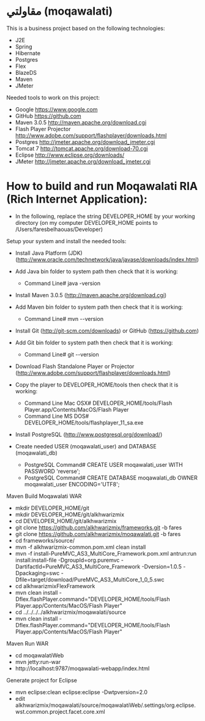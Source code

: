 مقاولتي (moqawalati)
==========

This is a business project based on the following technologies:

* J2E
* Spring
* Hibernate
* Postgres
* Flex
* BlazeDS
* Maven
* JMeter

Needed tools to work on this project:

* Google https://www.google.com
* GitHub https://github.com
* Maven 3.0.5 http://maven.apache.org/download.cgi
* Flash Player Projector http://www.adobe.com/support/flashplayer/downloads.html
* Postgres http://jmeter.apache.org/download_jmeter.cgi
* Tomcat 7 http://tomcat.apache.org/download-70.cgi
* Eclipse http://www.eclipse.org/downloads/
* JMeter http://jmeter.apache.org/download_jmeter.cgi

How to build and run Moqawalati RIA (Rich Internet Application):
==========

* In the following, replace the string DEVELOPER_HOME by your working directory (on my computer DEVELOPER_HOME points to /Users/faresbelhaouas/Developer)

Setup your system and install the needed tools:

* Install Java Platform (JDK) (http://www.oracle.com/technetwork/java/javase/downloads/index.html)
* Add Java bin folder to system path then check that it is working:
  - Command Line# java -version

* Install Maven 3.0.5 (http://maven.apache.org/download.cgi)
* Add Maven bin folder to system path then check that it is working:
  - Command Line# mvn --version

* Install Git (http://git-scm.com/downloads) or GitHub (https://github.com)
* Add Git bin folder to system path then check that it is working:
  - Command Line# git --version

* Download Flash Standalone Player or Projector (http://www.adobe.com/support/flashplayer/downloads.html)
* Copy the player to DEVELOPER_HOME/tools then check that it is working:
  - Command Line Mac OSX# DEVELOPER_HOME/tools/Flash Player.app/Contents/MacOS/Flash Player 
  - Command Line MS DOS# DEVELOPER_HOME/tools/flashplayer_11_sa.exe

* Install PostgreSQL (http://www.postgresql.org/download/)
* Create needed USER (moqawalati_user) and DATABASE (moqawalati_db)
  - PostgreSQL Command# CREATE USER moqawalati_user WITH PASSWORD 'reverse';
  - PostgreSQL Command# CREATE DATABASE moqawalati_db OWNER moqawalati_user ENCODING='UTF8';

Maven Build Moqawalati WAR

* mkdir DEVELOPER_HOME/git
* mkdir DEVELOPER_HOME/git/alkhwarizmix
* cd DEVELOPER_HOME/git/alkhwarizmix
* git clone https://github.com/alkhwarizmix/frameworks.git -b fares
* git clone https://github.com/alkhwarizmix/moqawalati.git -b fares
* cd frameworks/source/
* mvn -f alkhwarizmix-common.pom.xml clean install
* mvn -f install-PureMVC_AS3_MultiCore_Framework.pom.xml antrun:run install:install-file -DgroupId=org.puremvc -DartifactId=PureMVC_AS3_MultiCore_Framework -Dversion=1.0.5 -Dpackaging=swc -Dfile=target/download/PureMVC_AS3_MultiCore_1_0_5.swc
* cd alkhwarizmixFlexFramework
* mvn clean install -Dflex.flashPlayer.command="DEVELOPER_HOME/tools/Flash Player.app/Contents/MacOS/Flash Player"
* cd ../../../../alkhwarizmix/moqawalati/source
* mvn clean install -Dflex.flashPlayer.command="DEVELOPER_HOME/tools/Flash Player.app/Contents/MacOS/Flash Player"

Maven Run WAR

* cd moqawalatiWeb
* mvn jetty:run-war
* http://localhost:9787/moqawalati-webapp/index.html

Generate project for Eclipse

* mvn eclipse:clean eclipse:eclipse -Dwtpversion=2.0
* edit alkhwarizmix/moqawalati/source/moqawalatiWeb/.settings/org.eclipse.wst.common.project.facet.core.xml
	<?xml version="1.0" encoding="UTF-8"?>
	<faceted-project>
	  <fixed facet="jst.java"/>
	  <fixed facet="jst.web"/>
	  <installed facet="jst.web" version="2.4"/>
	  <installed facet="jst.java" version="1.6"/>
	</faceted-project>
